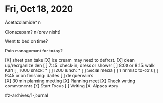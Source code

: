 # Fri, Oct 18, 2020
Acetazolamide? n

Clonazepam? n
(prev night)

Went to bed on time? 

Pain management for today?

[X] sheet pan bake
[X] ice cream! may need to defrost. 
[X] clean up/reorganize den
[ ] 7:45: check-in; dress or shower
[ ] 8:00 or 8:15: walk Karl
[ ] 1000 snack: *
[ ] 1200 lunch: *
[ ] Social media
[ ] 1 hr misc to-do's
[ ] 9:45 or on finishing: dailies
[ ] de quervain's	
[X] 30 min planning meeting
	[X] Planning meet
	[X] Check writing commitments
	[X] Start Focus
[ ] Writing
[X] Alpaca story


#z-archives/1-journal